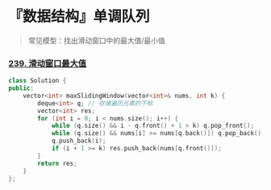 # 『数据结构』单调队列

> 常见模型：找出滑动窗口中的最大值/最小值

### [239. 滑动窗口最大值](https://leetcode-cn.com/problems/sliding-window-maximum/)

```c++
class Solution {
public:
    vector<int> maxSlidingWindow(vector<int>& nums, int k) {
        deque<int> q; // 存储遍历元素的下标
        vector<int> res;
        for (int i = 0; i < nums.size(); i++) {
            while (q.size() && i - q.front() + 1 > k) q.pop_front();    // 判断对头是否出列
            while (q.size() && nums[i] >= nums[q.back()]) q.pop_back(); // 判断队尾是否出列
            q.push_back(i);
            if (i + 1 >= k) res.push_back(nums[q.front()]);
        }
        return res;
    }
};
```

